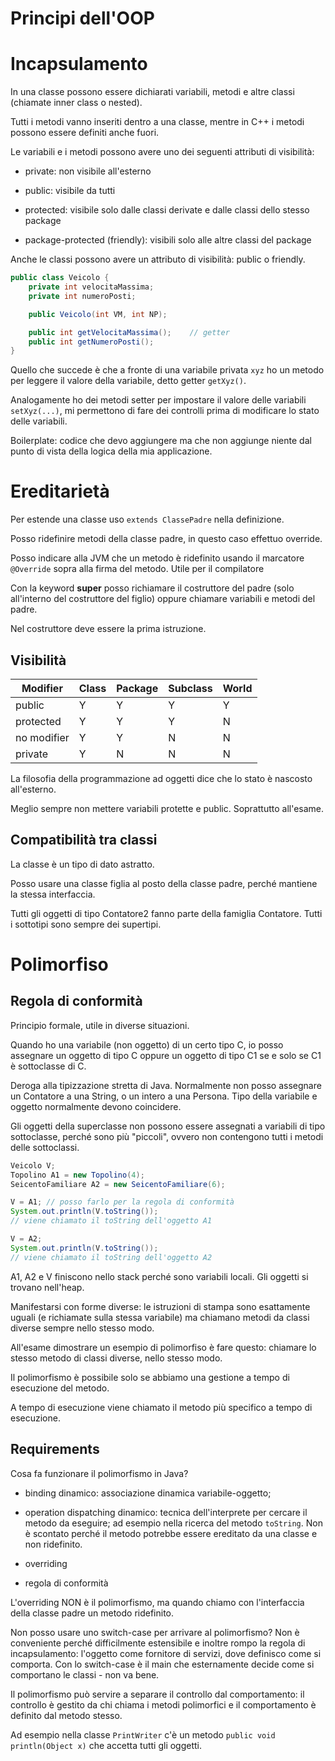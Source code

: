 # Principi dell'OOP

# Incapsulamento

In una classe possono essere dichiarati variabili, metodi e altre classi (chiamate inner class o nested).

Tutti i metodi vanno inseriti dentro a una classe, mentre in C++ i metodi possono essere definiti
anche fuori.

Le variabili e i metodi possono avere uno dei seguenti attributi di visibilità:

- private: non visibile all'esterno

- public: visibile da tutti

- protected: visibile solo dalle classi derivate e dalle classi dello stesso package

- package-protected (friendly): visibili solo alle altre classi del package

Anche le classi possono avere un attributo di visibilità: public o friendly.

```java
public class Veicolo {
    private int velocitaMassima;
    private int numeroPosti;

    public Veicolo(int VM, int NP);

    public int getVelocitaMassima();    // getter
    public int getNumeroPosti();
}
```

Quello che succede è che a fronte di una variabile privata `xyz` ho un metodo per leggere
il valore della variabile, detto getter `getXyz()`.

Analogamente ho dei metodi setter per impostare il valore delle variabili `setXyz(...)`,
mi permettono di fare dei controlli prima di modificare lo stato delle variabili.

Boilerplate: codice che devo aggiungere ma che non aggiunge niente dal punto di vista della
logica della mia applicazione.

# Ereditarietà

Per estende una classe uso `extends ClassePadre` nella definizione.

Posso ridefinire metodi della classe padre, in questo caso effettuo override.

Posso indicare alla JVM che un metodo è ridefinito usando il marcatore `@Override` sopra
alla firma del metodo. Utile per il compilatore 

Con la keyword **super** posso richiamare il costruttore del padre (solo all'interno del
costruttore del figlio) oppure chiamare variabili e metodi del padre.

Nel costruttore deve essere la prima istruzione.

## Visibilità

| Modifier    | Class | Package | Subclass | World |
|-------------|-------|---------|----------|-------|
| public      | Y     | Y       | Y        | Y     |
| protected   | Y     | Y       | Y        | N     |
| no modifier | Y     | Y       | N        | N     |
| private     | Y     | N       | N        | N     |

La filosofia della programmazione ad oggetti dice che lo stato è nascosto all'esterno.

Meglio sempre non mettere variabili protette e public. Soprattutto all'esame.

## Compatibilità tra classi

La classe è un tipo di dato astratto.

Posso usare una classe figlia al posto della classe padre, perché mantiene la stessa interfaccia.

Tutti gli oggetti di tipo Contatore2 fanno parte della famiglia Contatore. Tutti i sottotipi sono
sempre dei supertipi.

# Polimorfiso

## Regola di conformità

Principio formale, utile in diverse situazioni.

Quando ho una variabile (non oggetto) di un certo tipo C, io posso assegnare un oggetto di tipo C
oppure un oggetto di tipo C1 se e solo se C1 è sottoclasse di C.

Deroga alla tipizzazione stretta di Java. Normalmente non posso assegnare un Contatore a una String,
o un intero a una Persona. Tipo della variabile e oggetto normalmente devono coincidere.

Gli oggetti della superclasse non possono essere assegnati a variabili di tipo sottoclasse,
perché sono più "piccoli", ovvero non contengono tutti i metodi delle sottoclassi.

```java
Veicolo V;
Topolino A1 = new Topolino(4);
SeicentoFamiliare A2 = new SeicentoFamiliare(6);

V = A1; // posso farlo per la regola di conformità
System.out.println(V.toString());
// viene chiamato il toString dell'oggetto A1

V = A2;
System.out.println(V.toString());
// viene chiamato il toString dell'oggetto A2
```

A1, A2 e V finiscono nello stack perché sono variabili locali. Gli oggetti si trovano nell'heap.

Manifestarsi con forme diverse: le istruzioni di stampa sono esattamente uguali (e richiamate
sulla stessa variabile) ma chiamano metodi da classi diverse sempre nello stesso modo.

All'esame dimostrare un esempio di polimorfiso è fare questo: chiamare lo stesso metodo di classi
diverse, nello stesso modo.

Il polimorfismo è possibile solo se abbiamo una gestione a tempo di esecuzione del metodo.

A tempo di esecuzione viene chiamato il metodo più specifico a tempo di esecuzione.

## Requirements

Cosa fa funzionare il polimorfismo in Java?

- binding dinamico: associazione dinamica variabile-oggetto;

- operation dispatching dinamico: tecnica dell'interprete per cercare il metodo da eseguire;
ad esempio nella ricerca del metodo `toString`. Non è scontato perché il metodo potrebbe
essere ereditato da una classe e non ridefinito.

- overriding

- regola di conformità

L'overriding NON è il polimorfismo, ma quando chiamo con l'interfaccia della classe padre
un metodo ridefinito.

Non posso usare uno switch-case per arrivare al polimorfismo? Non è conveniente perché
difficilmente estensibile e inoltre rompo la regola di incapsulamento: l'oggetto come fornitore
di servizi, dove definisco come si comporta. Con lo switch-case è il main che esternamente
decide come si comportano le classi - non va bene.

Il polimorfismo può servire a separare il controllo dal comportamento: il controllo è gestito da
chi chiama i metodi polimorfici e il comportamento è definito dal metodo stesso.

Ad esempio nella classe `PrintWriter` c'è un metodo `public void println(Object x)` che accetta
tutti gli oggetti.
